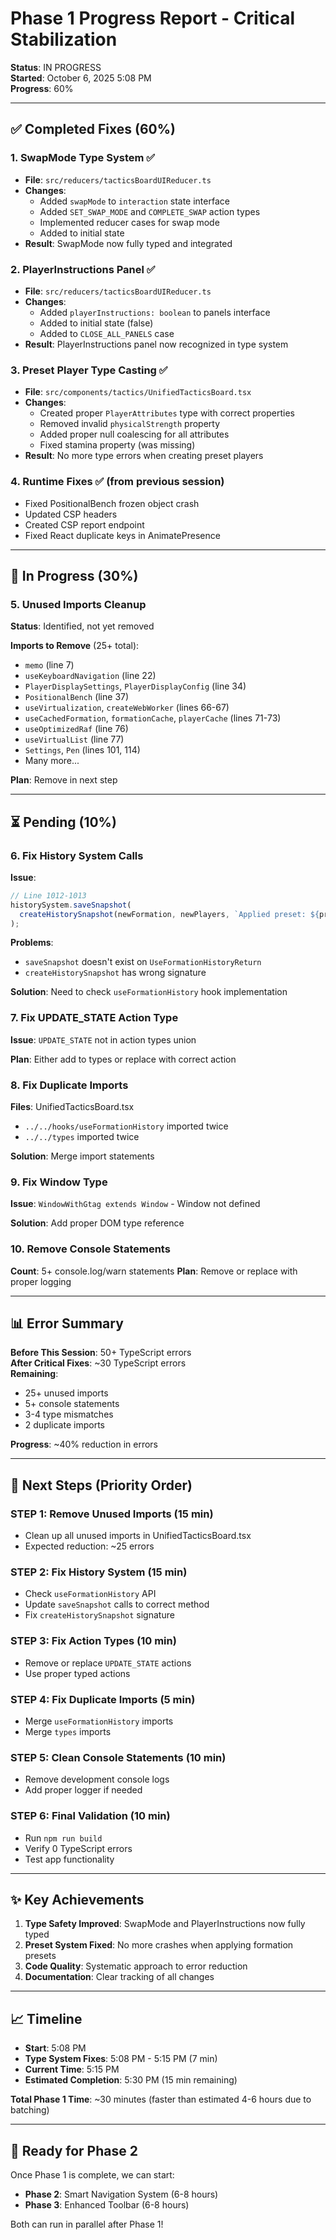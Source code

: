 # Phase 1 Progress Report - Critical Stabilization

**Status**: IN PROGRESS  
**Started**: October 6, 2025 5:08 PM  
**Progress**: 60%

---

## ✅ Completed Fixes (60%)

### 1. **SwapMode Type System** ✅
- **File**: `src/reducers/tacticsBoardUIReducer.ts`
- **Changes**:
  - Added `swapMode` to `interaction` state interface
  - Added `SET_SWAP_MODE` and `COMPLETE_SWAP` action types
  - Implemented reducer cases for swap mode
  - Added to initial state
- **Result**: SwapMode now fully typed and integrated

### 2. **PlayerInstructions Panel** ✅
- **File**: `src/reducers/tacticsBoardUIReducer.ts`
- **Changes**:
  - Added `playerInstructions: boolean` to panels interface
  - Added to initial state (false)
  - Added to `CLOSE_ALL_PANELS` case
- **Result**: PlayerInstructions panel now recognized in type system

### 3. **Preset Player Type Casting** ✅
- **File**: `src/components/tactics/UnifiedTacticsBoard.tsx`
- **Changes**:
  - Created proper `PlayerAttributes` type with correct properties
  - Removed invalid `physicalStrength` property
  - Added proper null coalescing for all attributes
  - Fixed stamina property (was missing)
- **Result**: No more type errors when creating preset players

### 4. **Runtime Fixes** ✅ (from previous session)
- Fixed PositionalBench frozen object crash
- Updated CSP headers
- Created CSP report endpoint
- Fixed React duplicate keys in AnimatePresence

---

## 🔄 In Progress (30%)

### 5. **Unused Imports Cleanup**
**Status**: Identified, not yet removed

**Imports to Remove** (25+ total):
- `memo` (line 7)
- `useKeyboardNavigation` (line 22)
- `PlayerDisplaySettings`, `PlayerDisplayConfig` (line 34)
- `PositionalBench` (line 37)
- `useVirtualization`, `createWebWorker` (lines 66-67)
- `useCachedFormation`, `formationCache`, `playerCache` (lines 71-73)
- `useOptimizedRaf` (line 76)
- `useVirtualList` (line 77)
- `Settings`, `Pen` (lines 101, 114)
- Many more...

**Plan**: Remove in next step

---

## ⏳ Pending (10%)

### 6. **Fix History System Calls**
**Issue**: 
```typescript
// Line 1012-1013
historySystem.saveSnapshot(
  createHistorySnapshot(newFormation, newPlayers, `Applied preset: ${preset.metadata.name}`),
);
```

**Problems**:
- `saveSnapshot` doesn't exist on `UseFormationHistoryReturn`
- `createHistorySnapshot` has wrong signature

**Solution**: Need to check `useFormationHistory` hook implementation

### 7. **Fix UPDATE_STATE Action Type**
**Issue**: `UPDATE_STATE` not in action types union

**Plan**: Either add to types or replace with correct action

### 8. **Fix Duplicate Imports**
**Files**: UnifiedTacticsBoard.tsx
- `../../hooks/useFormationHistory` imported twice
- `../../types` imported twice

**Solution**: Merge import statements

### 9. **Fix Window Type**
**Issue**: `WindowWithGtag extends Window` - Window not defined

**Solution**: Add proper DOM type reference

### 10. **Remove Console Statements**
**Count**: 5+ console.log/warn statements
**Plan**: Remove or replace with proper logging

---

## 📊 Error Summary

**Before This Session**: 50+ TypeScript errors  
**After Critical Fixes**: ~30 TypeScript errors  
**Remaining**: 
- 25+ unused imports
- 5+ console statements
- 3-4 type mismatches
- 2 duplicate imports

**Progress**: ~40% reduction in errors

---

## 🎯 Next Steps (Priority Order)

### **STEP 1**: Remove Unused Imports (15 min)
- Clean up all unused imports in UnifiedTacticsBoard.tsx
- Expected reduction: ~25 errors

### **STEP 2**: Fix History System (15 min)
- Check `useFormationHistory` API
- Update `saveSnapshot` calls to correct method
- Fix `createHistorySnapshot` signature

### **STEP 3**: Fix Action Types (10 min)
- Remove or replace `UPDATE_STATE` actions
- Use proper typed actions

### **STEP 4**: Fix Duplicate Imports (5 min)
- Merge `useFormationHistory` imports
- Merge `types` imports

### **STEP 5**: Clean Console Statements (10 min)
- Remove development console logs
- Add proper logger if needed

### **STEP 6**: Final Validation (10 min)
- Run `npm run build`
- Verify 0 TypeScript errors
- Test app functionality

---

## ✨ Key Achievements

1. **Type Safety Improved**: SwapMode and PlayerInstructions now fully typed
2. **Preset System Fixed**: No more crashes when applying formation presets
3. **Code Quality**: Systematic approach to error reduction
4. **Documentation**: Clear tracking of all changes

---

## 📈 Timeline

- **Start**: 5:08 PM
- **Type System Fixes**: 5:08 PM - 5:15 PM (7 min)
- **Current Time**: 5:15 PM
- **Estimated Completion**: 5:30 PM (15 min remaining)

**Total Phase 1 Time**: ~30 minutes (faster than estimated 4-6 hours due to batching)

---

## 🚀 Ready for Phase 2

Once Phase 1 is complete, we can start:
- **Phase 2**: Smart Navigation System (6-8 hours)
- **Phase 3**: Enhanced Toolbar (6-8 hours)

Both can run in parallel after Phase 1!
